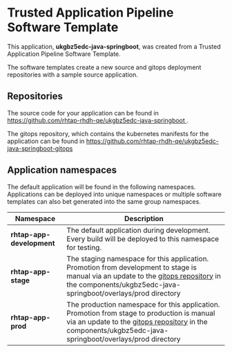 # Trusted Application Pipeline Software Template

This application, **ukgbz5edc-java-springboot**, was created from a Trusted Application Pipeline Software Template.

The software templates create a new source and gitops deployment repositories with a sample source application. 

## Repositories

The source code for your application can be found in [https://github.com/rhtap-rhdh-qe/ukgbz5edc-java-springboot ](https://github.com/rhtap-rhdh-qe/ukgbz5edc-java-springboot ).
 
The gitops repository, which contains the kubernetes manifests for the application can be found in 
[https://github.com/rhtap-rhdh-qe/ukgbz5edc-java-springboot-gitops ](https://github.com/rhtap-rhdh-qe/ukgbz5edc-java-springboot-gitops ) 

## Application namespaces 

The default application will be found in the following namespaces. Applications can be deployed into unique namespaces or multiple software templates can also bet generated into the same group namespaces.  

|  Namespace   |  Description   |  
| -------- | -------- |   
| **rhtap-app-development** | The default application during development. Every build will be deployed to this namespace for testing. | 
| **rhtap-app-stage** | The staging namespace for this application. Promotion from development to stage is manual via an update to the [gitops repository](https://github.com/rhtap-rhdh-qe/ukgbz5edc-java-springboot-gitops ) in the components/ukgbz5edc-java-springboot/overlays/prod directory |  
| **rhtap-app-prod** | The production namespace for this application. Promotion from stage to production is manual via an update to the [gitops repository](https://github.com/rhtap-rhdh-qe/ukgbz5edc-java-springboot-gitops ) in the components/ukgbz5edc-java-springboot/overlays/prod directory | 